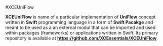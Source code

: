 #XCEUniFlow

**XCEUniFlow** is name of a particular implementation of **UniFlow** concept written in **Swift** programming language in a form of **Swift Pacakge** and meant to be used as a an external modul that can be imported and used within packages (frameworks) or applications written in Swift. Its primary repository is available at **https://github.com/XCEssentials/XCEUniFlow**.